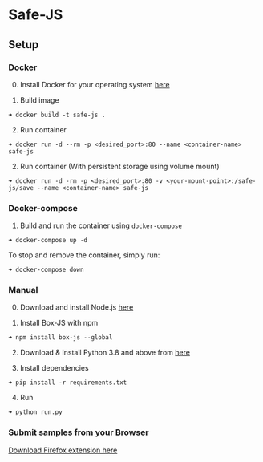 # Safe-JS

## Setup
### Docker
0. Install Docker for your operating system
[here](https://docs.docker.com/engine/install/)

1. Build image
```shell
➜ docker build -t safe-js .
```

2. Run container
```shell
➜ docker run -d --rm -p <desired_port>:80 --name <container-name> safe-js
```

2. Run container (With persistent storage using volume mount)
```shell
➜ docker run -d -rm -p <desired_port>:80 -v <your-mount-point>:/safe-js/save --name <container-name> safe-js
```

### Docker-compose

1. Build and run the container using `docker-compose`
```shell
➜ docker-compose up -d
```

To stop and remove the container, simply run:
```shell
➜ docker-compose down
```

### Manual

0. Download and install Node.js 
[here](https://nodejs.org/en/)

1. Install Box-JS with npm
```shell
➜ npm install box-js --global
```

2. Download & Install Python 3.8 and above from
[here](https://www.python.org/downloads/)

3. Install dependencies
```shell
➜ pip install -r requirements.txt
```
4. Run
```shell
➜ python run.py
```

### Submit samples from your Browser

[Download Firefox extension here](https://github.com/vangeance666/safe-js-extension)
